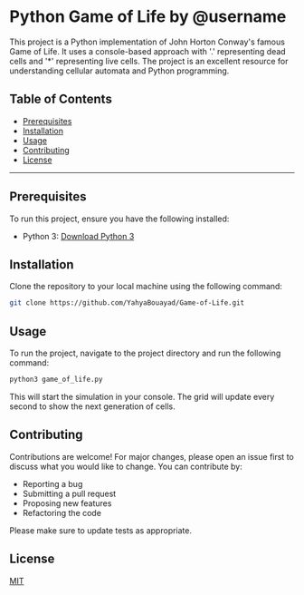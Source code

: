 # Python Game of Life by @username

This project is a Python implementation of John Horton Conway's famous Game of Life. It uses a console-based approach with '.' representing dead cells and '*' representing live cells. The project is an excellent resource for understanding cellular automata and Python programming.

## Table of Contents

- [Prerequisites](#prerequisites)
- [Installation](#installation)
- [Usage](#usage)
- [Contributing](#contributing)
- [License](#license)

***

## Prerequisites

To run this project, ensure you have the following installed:
- Python 3: [Download Python 3](https://www.python.org/downloads/)

## Installation

Clone the repository to your local machine using the following command:

```bash
git clone https://github.com/YahyaBouayad/Game-of-Life.git
```

## Usage

To run the project, navigate to the project directory and run the following command:

```bash
python3 game_of_life.py
```

This will start the simulation in your console. The grid will update every second to show the next generation of cells.

## Contributing

Contributions are welcome! For major changes, please open an issue first to discuss what you would like to change. You can contribute by:

- Reporting a bug
- Submitting a pull request
- Proposing new features
- Refactoring the code

Please make sure to update tests as appropriate.

## License

[MIT](https://choosealicense.com/licenses/mit/)